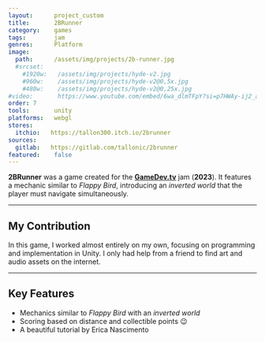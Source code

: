 ```yaml
---
layout:      project_custom
title:       2BRunner
category:    games
tags:        jam
genres:      Platform
image:
  path:      /assets/img/projects/2b-runner.jpg
  #srcset:
    #1920w:   /assets/img/projects/hyde-v2.jpg
    #960w:    /assets/img/projects/hyde-v2@0,5x.jpg
    #480w:    /assets/img/projects/hyde-v2@0,25x.jpg
#video:       https://www.youtube.com/embed/6wa_dlmTFpY?si=p7HWAy-ij2_aQ1hI
order: 7
tools:       unity
platforms:   webgl
stores:
  itchio:   https://tallon300.itch.io/2brunner
sources:
  gitlab:   https://gitlab.com/tallonic/2brunner
featured:    false
---
```

<!-- This is commented out. -->

**2BRunner** was a game created for the [**GameDev.tv**][gamedevtv] jam (**2023**).
It features a mechanic similar to *Flappy Bird*, introducing an *inverted world* that the player must navigate simultaneously.

***

## My Contribution
In this game, I worked almost entirely on my own, focusing on programming and implementation in Unity.
I only had help from a friend to find art and audio assets on the internet.

***

## Key Features
- Mechanics similar to *Flappy Bird* with an *inverted world*
- Scoring based on distance and collectible points :wink:
- A beautiful tutorial by Erica Nascimento

[gamedevtv]: https://itch.io/jam/gamedevtv-jam-2023/rate/2093661